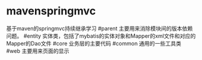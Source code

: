 # mavenspringmvc
基于maven的springmvc持续继承学习
#parent
主要用来消除模块间的版本依赖问题。
#entity
实体类，包括了mybatis的实体对象和Mapper的xml文件和对应的Mapper的Dao文件
#core
业务层的主要代码
#common
通用的一些工具类
#web
主要用来页面的显示

